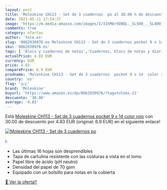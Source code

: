 ```yaml
---
layout: post
title: 'Moleskine CH113 - Set de 3 cuadernos  po al 30.00 % de descuento'
date: 2021-05-11 17:54:37
image: 'https://m.media-amazon.com/images/I/31hMbr9INOL._SL500_._SL400_.jpg'
comments: true
category: ofertas
author: 'tole.es'
slug: '8862930976-es Moleskine CH113 - Set de 3 cuadernos pocket 9 x 14 color rojo'
sku: '8862930976-es'
tags: [ 'Blocs y cuadernos de notas','Cuadernos, blocs de notas y diarios','Hogar, manualidades y estilos de vida','Libros','Oficina y papelería','Productos de papel para oficina','moleskine', ]
actualPrice: 4.83 EUR
currency: EUR
price: 4.83
comparePrice: 6.9 EUR
prodname: 'Moleskine CH113 - Set de 3 cuadernos  pocket 9 x 14  color rojo'
country: 'es'
flag: '🇪🇸'
brand: 'Moleskine'
buyurl: 'https://www.amazon.es/dp/8862930976/?tag=tolees-21'
descuento: '30.00'
average: '4.83'
---
```


Está [Moleskine CH113 - Set de 3 cuadernos  pocket 9 x 14  color rojo](https://www.amazon.es/dp/8862930976/?tag=tolees-21) con 30.00 de descuento por 4.83 EUR (original: 6.9 EUR) en el siguiente enlace!

[![Moleskine CH113 - Set de 3 cuadernos  po](https://m.media-amazon.com/images/I/31hMbr9INOL._SL500_._SL400_.jpg)](https://www.amazon.es/dp/8862930976/?tag=tolees-21)

ℹ️:

- Las últimas 16 hojas son desprendibles
- Tapa de cartulina resistente con las costuras a vista en el lomo
- Papel libre de ácido (pH neutro)
- Densidad del papel de 70 gsm
- Equipado con un bolsillo para notas en la cubierta

[🛒 Ver la oferta!!](https://www.amazon.es/dp/8862930976/?tag=tolees-21)
